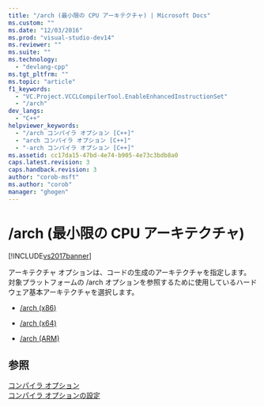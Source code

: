 ```yaml
---
title: "/arch (最小限の CPU アーキテクチャ) | Microsoft Docs"
ms.custom: ""
ms.date: "12/03/2016"
ms.prod: "visual-studio-dev14"
ms.reviewer: ""
ms.suite: ""
ms.technology: 
  - "devlang-cpp"
ms.tgt_pltfrm: ""
ms.topic: "article"
f1_keywords: 
  - "VC.Project.VCCLCompilerTool.EnableEnhancedInstructionSet"
  - "/arch"
dev_langs: 
  - "C++"
helpviewer_keywords: 
  - "/arch コンパイラ オプション [C++]"
  - "arch コンパイラ オプション [C++]"
  - "-arch コンパイラ オプション [C++]"
ms.assetid: cc17da15-47bd-4e74-b905-4e73c3bdb8a0
caps.latest.revision: 3
caps.handback.revision: 3
author: "corob-msft"
ms.author: "corob"
manager: "ghogen"
---
```

# /arch (最小限の CPU アーキテクチャ)
[!INCLUDE[vs2017banner](../../assembler/inline/includes/vs2017banner.md)]

アーキテクチャ オプションは、コードの生成のアーキテクチャを指定します。  対象プラットフォームの \/arch オプションを参照するために使用しているハードウェア基本アーキテクチャを選択します。  
  
-   [\/arch \(x86\)](../../build/reference/arch-x86.md)  
  
-   [\/arch \(x64\)](../../build/reference/arch-x64.md)  
  
-   [\/arch \(ARM\)](../../build/reference/arch-arm.md)  
  
## 参照  
 [コンパイラ オプション](../../build/reference/compiler-options.md)   
 [コンパイラ オプションの設定](../Topic/Setting%20Compiler%20Options.md)